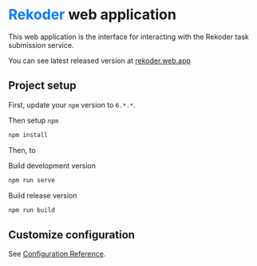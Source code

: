 # <span style="color:#007bff"><b> Rekoder</b></span> web application

This web application is the interface for interacting with the Rekoder task submission service.

You can see latest released version at [rekoder.web.app](https://rekoder-64172.web.app)

## Project setup

First, update your `npm` version to `6.*.*`.

Then setup `npm`

```bash
npm install
```

Then, to

Build development version

```bash
npm run serve
```

Build release version

```bash
npm run build
```

## Customize configuration

See [Configuration Reference](https://cli.vuejs.org/config/).
